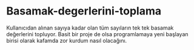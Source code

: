 # Basamak-degerlerini-toplama
Kullanıcıdan alınan sayıya kadar olan tüm sayıların tek tek basamak değerlerini topluyor.
Basit bir proje de olsa programlamaya yeni başlayan birisi olarak kafamda zor kurdum nasıl olacağını.
